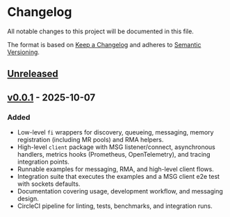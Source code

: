 # Changelog

All notable changes to this project will be documented in this file.

The format is based on [Keep a Changelog](https://keepachangelog.com/en/1.0.0/)
and adheres to [Semantic Versioning](https://semver.org/spec/v2.0.0.html).

## [Unreleased]

## [v0.0.1] - 2025-10-07
### Added
- Low-level `fi` wrappers for discovery, queueing, messaging, memory registration
  (including MR pools) and RMA helpers.
- High-level `client` package with MSG listener/connect, asynchronous handlers,
  metrics hooks (Prometheus, OpenTelemetry), and tracing integration points.
- Runnable examples for messaging, RMA, and high-level client flows.
- Integration suite that executes the examples and a MSG client e2e test with
  sockets defaults.
- Documentation covering usage, development workflow, and messaging design.
- CircleCI pipeline for linting, tests, benchmarks, and integration runs.

[Unreleased]: https://github.com/rocketbitz/libfabric-go/compare/v0.0.1...HEAD
[v0.0.1]: https://github.com/rocketbitz/libfabric-go/releases/tag/v0.0.1
